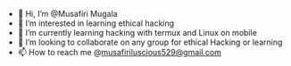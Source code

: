 - 👋 Hi, I’m @Musafiri Mugala
- 👀 I’m interested in learning ethical hacking 
- 🌱 I’m currently learning hacking with termux and Linux on mobile 
- 💞️ I’m looking to collaborate on any group for ethical Hacking or learning 
- 📫 How to reach me @musafiriluscious529@gmail.com 

<!---
gjhfghjjnh/gjhfghjjnh is a ✨ special ✨ repository because its `README.md` (this file) appears on your GitHub profile.
You can click the Preview link to take a look at your changes.
--->
